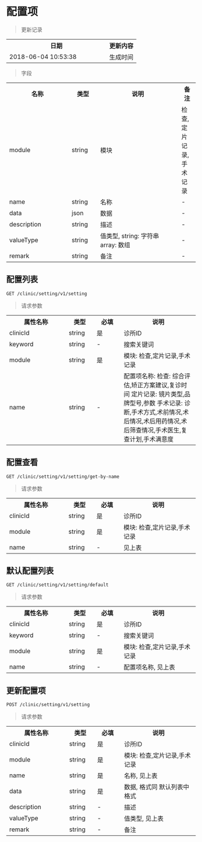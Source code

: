 # 配置项

> 更新记录

<table>
    <tr>
        <th style="width:250px;">日期</th>
        <th>更新内容</th>
    </tr>
    <tr>
        <td>2018-06-04 10:53:38</td>
        <td>生成时间</td>
    </tr>
</table>

> 字段

<table>
    <tr>
        <th style="width:150px;">名称</th>
        <th style="width:60px;">类型</th>
        <th style="width:200px;">说明</th>
        <th>备注</th>
    </tr>
    <tr>
        <td>module</td>
        <td>string</td>
        <td>模块</td>
        <td>检查,定片记录,手术记录</td>
    </tr>
    <tr>
        <td>name</td>
        <td>string</td>
        <td>名称</td>
        <td>-</td>
    </tr>
    <tr>
        <td>data</td>
        <td>json</td>
        <td>数据</td>
        <td>-</td>
    </tr>
    <tr>
        <td>description</td>
        <td>string</td>
        <td>描述</td>
        <td>-</td>
    </tr>
    <tr>
        <td>valueType</td>
        <td>string</td>
        <td>值类型, string: 字符串 array: 数组</td>
        <td>-</td>
    </tr>
    <tr>
        <td>remark</td>
        <td>string</td>
        <td>备注</td>
        <td>-</td>
    </tr>
</table>

## 配置列表

```
GET /clinic/setting/v1/setting
```
> 请求参数

<table>
    <tr>
        <th style="width:150px;">属性名称</th>
        <th style="width:60px;">类型</th>
        <th style="width:60px;">必填</th>
        <th style="width:200px;">说明</th>
    </tr>
    <tr>
        <td>clinicId</td>
        <td>string</td>
        <td>是</td>
        <td>诊所ID</td>
    </tr>
    <tr>
        <td>keyword</td>
        <td>string</td>
        <td>-</td>
        <td>搜索关键词</td>
    </tr>
    <tr>
        <td>module</td>
        <td>string</td>
        <td>是</td>
        <td>模块: 检查,定片记录,手术记录</td>
    </tr>
    <tr>
        <td>name</td>
        <td>string</td>
        <td>-</td>
        <td>配置项名称: 检查: 综合评估,矫正方案建议,复诊时间 定片记录: 镜片类型,品牌型号,参数 手术记录: 诊断,手术方式,术前情况,术后情况,术后用药情况,术后筛查情况,手术医生,复查计划,手术满意度</td>
    </tr>
</table>

## 配置查看

```
GET /clinic/setting/v1/setting/get-by-name
```
> 请求参数

<table>
    <tr>
        <th style="width:150px;">属性名称</th>
        <th style="width:60px;">类型</th>
        <th style="width:60px;">必填</th>
        <th style="width:200px;">说明</th>
    </tr>
    <tr>
        <td>clinicId</td>
        <td>string</td>
        <td>是</td>
        <td>诊所ID</td>
    </tr>
    <tr>
        <td>module</td>
        <td>string</td>
        <td>是</td>
        <td>模块: 检查,定片记录,手术记录</td>
    </tr>
    <tr>
        <td>name</td>
        <td>string</td>
        <td>-</td>
        <td>见上表</td>
    </tr>
</table>

## 默认配置列表

```
GET /clinic/setting/v1/setting/default
```
> 请求参数

<table>
    <tr>
        <th style="width:150px;">属性名称</th>
        <th style="width:60px;">类型</th>
        <th style="width:60px;">必填</th>
        <th style="width:200px;">说明</th>
    </tr>
    <tr>
        <td>clinicId</td>
        <td>string</td>
        <td>是</td>
        <td>诊所ID</td>
    </tr>
    <tr>
        <td>keyword</td>
        <td>string</td>
        <td>-</td>
        <td>搜索关键词</td>
    </tr>
    <tr>
        <td>module</td>
        <td>string</td>
        <td>是</td>
        <td>模块: 检查,定片记录,手术记录</td>
    </tr>
    <tr>
        <td>name</td>
        <td>string</td>
        <td>-</td>
        <td>配置项名称, 见上表</td>
    </tr>
</table>

## 更新配置项

```
POST /clinic/setting/v1/setting
```
> 请求参数

<table>
    <tr>
        <th style="width:150px;">属性名称</th>
        <th style="width:60px;">类型</th>
        <th style="width:60px;">必填</th>
        <th style="width:200px;">说明</th>
    </tr>
    <tr>
        <td>clinicId</td>
        <td>string</td>
        <td>是</td>
        <td>诊所ID</td>
    </tr>
    <tr>
        <td>module</td>
        <td>string</td>
        <td>是</td>
        <td>模块: 检查,定片记录,手术记录</td>
    </tr>
    <tr>
        <td>name</td>
        <td>string</td>
        <td>是</td>
        <td>名称, 见上表</td>
    </tr>
    <tr>
        <td>data</td>
        <td>string</td>
        <td>是</td>
        <td>数据, 格式同 默认列表中格式</td>
    </tr>
    <tr>
        <td>description</td>
        <td>string</td>
        <td>-</td>
        <td>描述</td>
    </tr>
    <tr>
        <td>valueType</td>
        <td>string</td>
        <td>-</td>
        <td>值类型, 见上表</td>
    </tr>
    <tr>
        <td>remark</td>
        <td>string</td>
        <td>-</td>
        <td>备注</td>
    </tr>
</table>

